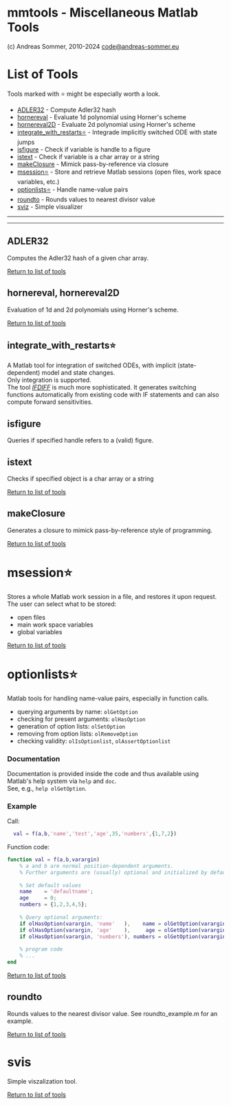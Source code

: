 # mmtools - Miscellaneous Matlab Tools

(c) Andreas Sommer, 2010-2024
    code@andreas-sommer.eu


# List of Tools

Tools marked with ⭐ might be especially worth a look.

* [ADLER32](#ADLER32) - Compute Adler32 hash
* [hornereval](#hornereval) - Evaluate 1d polynomial using Horner's scheme
* [hornereval2D](#hornereval2D) - Evaluate 2d polynomial using Horner's scheme
* [integrate_with_restarts⭐](#integrate_with_restarts⭐) - Integrade implicitly switched ODE with state jumps
* [isfigure](#isfigure) - Check if variable is handle to a figure
* [istext](#istext) - Check if variable is a char array or a string
* [makeClosure](/makeClosure) - Mimick pass-by-reference via closure
* [msession⭐](#msession⭐) - Store and retrieve Matlab sessions (open files, work space variables, etc.)
* [optionlists⭐](#optionlists⭐) - Handle name-value pairs
* [roundto](#roundto) - Rounds values to nearest divisor value
* [sviz](#sviz) - Simple visualizer




---
---


## ADLER32

Computes the Adler32 hash of a given char array.

[Return to list of tools](#list-of-tools)




## hornereval, hornereval2D

Evaluation of 1d and 2d polynomials using Horner's scheme.

[Return to list of tools](#list-of-tools)




## integrate_with_restarts⭐

A Matlab tool for integration of switched ODEs, with implicit (state-dependent) model and state changes.  
Only integration is supported.  
The tool [*IFDIFF*](https://andreassommer.github.io/ifdiff/) is much more sophisticated. 
It generates switching functions automatically from existing code with IF statements and can also compute forward sensitivities.




## isfigure

Queries if specified handle refers to a (valid) figure.



## istext

Checks if specified object is a char array or a string

[Return to list of tools](#list-of-tools)




## makeClosure

Generates a closure to mimick pass-by-reference style of programming.

[Return to list of tools](#list-of-tools)




# msession⭐

Stores a whole Matlab work session in a file, and restores it upon request.
The user can select what to be stored:
  - open files
  - main work space variables
  - global variables

[Return to list of tools](#list-of-tools)




# optionlists⭐

Matlab tools for handling name-value pairs, especially in function calls.
  - querying arguments by name:     `olGetOption`
  - checking for present arguments: `olHasOption`
  - generation of option lists:     `olSetOption`
  - removing from option lists:     `olRemoveOption`
  - checking validity:              `olIsOptionlist`, `olAssertOptionlist` 

### Documentation

Documentation is provided inside the code and thus available using Matlab's help system via `help` and `doc`.  
See, e.g., `help olGetOption`.

### Example

Call: 
```matlab 
  val = f(a,b,'name','test','age',35,'numbers',{1,7,2})
```

Function code:
```matlab
function val = f(a,b,varargin)
    % a and b are normal position-dependent arguments.
    % Further arguments are (usually) optional and initialized by default values.
  
    % Set default values
    name    = 'defaultname';
    age     = 0;
    numbers = {1,2,3,4,5};
    
    % Query optional arguments:
    if olHasOption(varargin, 'name'   ),    name = olGetOption(varargin, 'name'   );  end
    if olHasOption(varargin, 'age'    ),     age = olGetOption(varargin, 'age'    );  end
    if olHasOption(varargin, 'numbers'), numbers = olGetOption(varargin, 'numbers');  end
    
    % program code 
    % ...
end    
``` 

[Return to list of tools](#list-of-tools)




## roundto

Rounds values to the nearest divisor value.
See roundto_example.m for an example.

[Return to list of tools](#list-of-tools)




# svis

Simple viszalization tool.

[Return to list of tools](#list-of-tools)



